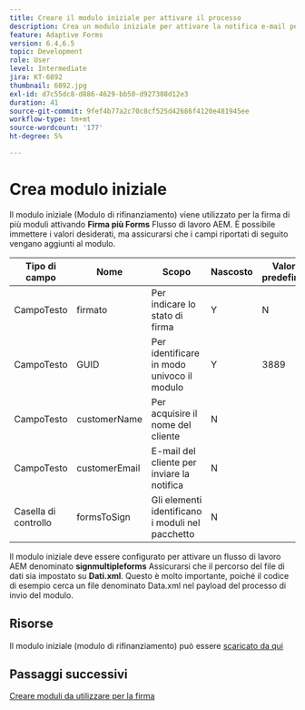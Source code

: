 ```yaml
---
title: Creare il modulo iniziale per attivare il processo
description: Crea un modulo iniziale per attivare la notifica e-mail per avviare il processo di firma.
feature: Adaptive Forms
version: 6.4,6.5
topic: Development
role: User
level: Intermediate
jira: KT-6892
thumbnail: 6892.jpg
exl-id: d7c55dc8-d886-4629-bb50-d927308d12e3
duration: 41
source-git-commit: 9fef4b77a2c70c8cf525d42686f4120e481945ee
workflow-type: tm+mt
source-wordcount: '177'
ht-degree: 5%

---
```


# Crea modulo iniziale

Il modulo iniziale (Modulo di rifinanziamento) viene utilizzato per la firma di più moduli attivando **Firma più Forms** Flusso di lavoro AEM. È possibile immettere i valori desiderati, ma assicurarsi che i campi riportati di seguito vengano aggiunti al modulo.

| Tipo di campo | Nome | Scopo | Nascosto | Valore predefinito |
| ------------------------|---------------------------------------|--------------------|--------|----------------- |
| CampoTesto | firmato | Per indicare lo stato di firma | Y | N |
| CampoTesto | GUID | Per identificare in modo univoco il modulo | Y | 3889 |
| CampoTesto | customerName | Per acquisire il nome del cliente | N |
| CampoTesto | customerEmail | E-mail del cliente per inviare la notifica | N |
| Casella di controllo | formsToSign | Gli elementi identificano i moduli nel pacchetto | N |

Il modulo iniziale deve essere configurato per attivare un flusso di lavoro AEM denominato **signmultipleforms**
Assicurarsi che il percorso del file di dati sia impostato su **Dati.xml**. Questo è molto importante, poiché il codice di esempio cerca un file denominato Data.xml nel payload del processo di invio del modulo.

## Risorse

Il modulo iniziale (modulo di rifinanziamento) può essere [scaricato da qui](assets/refinance-form.zip)

## Passaggi successivi

[Creare moduli da utilizzare per la firma](./create-forms-for-signing.md)

